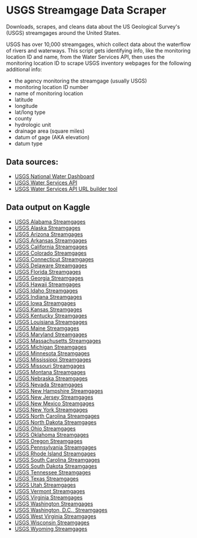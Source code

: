 # USGS Streamgage Data Scraper

Downloads, scrapes, and cleans data about the US Geological Survey's (USGS)
streamgages around the United States.

USGS has over 10,000 streamgages, which collect data about the waterflow of rivers
and waterways. This script gets identifying info, like the monitoring location ID 
and name, from the Water Services API, then uses the monitoring location ID to scrape
USGS inventory webpages for the following additional info:
- the agency monitoring the streamgage (usually USGS)
- monitoring location ID number
- name of monitoring location
- latitude
- longitude
- lat/long type
- county
- hydrologic unit
- drainage area (square miles)
- datum of gage (AKA elevation)
- datum type

## Data sources:
* [USGS National Water Dashboard](https://dashboard.waterdata.usgs.gov/app/nwd/en/?aoi=default)
* [USGS Water Services API](https://waterdata.usgs.gov/nwis/rt)
* [USGS Water Services API URL builder tool](https://waterservices.usgs.gov/rest/IV-Test-Tool.html)

## Data output on Kaggle
* [USGS Alabama Streamgages](https://www.kaggle.com/datasets/protobioengineering/usgs-alabama-streamgages-may-2023)  
* [USGS Alaska Streamgages](https://www.kaggle.com/datasets/protobioengineering/usgs-alaska-streamgages-may-2023)  
* [USGS Arizona Streamgages](https://www.kaggle.com/datasets/protobioengineering/usgs-arizona-streamgages-may-2023)  
* [USGS Arkansas Streamgages](https://www.kaggle.com/datasets/protobioengineering/usgs-arkansas-streamgages-may-2023)  
* [USGS California Streamgages](https://www.kaggle.com/datasets/protobioengineering/usgs-california-streamgages-may-2023)  
* [USGS Colorado Streamgages](https://www.kaggle.com/datasets/protobioengineering/usgs-colorado-streamgages-may-2023)  
* [USGS Connecticut Streamgages](https://www.kaggle.com/datasets/protobioengineering/usgs-connecticut-streamgages-may-2023)  
* [USGS Delaware Streamgages](https://www.kaggle.com/datasets/protobioengineering/usgs-delaware-streamgages-may-2023)  
* [USGS Florida Streamgages](https://www.kaggle.com/datasets/protobioengineering/usgs-florida-streamgages-may-2023)  
* [USGS Georgia Streamgages](https://www.kaggle.com/datasets/protobioengineering/usgs-georgia-streamgages-may-2023)  
* [USGS Hawaii Streamgages](https://www.kaggle.com/datasets/protobioengineering/usgs-hawaii-streamgages-may-2023)  
* [USGS Idaho Streamgages](https://www.kaggle.com/datasets/protobioengineering/usgs-idaho-streamgages-may-2023)  
* [USGS Indiana Streamgages](https://www.kaggle.com/datasets/protobioengineering/usgs-indiana-streamgages-may-2023)  
* [USGS Iowa Streamgages](https://www.kaggle.com/datasets/protobioengineering/usgs-iowa-streamgages-may-2023)  
* [USGS Kansas Streamgages](https://www.kaggle.com/datasets/protobioengineering/usgs-kansas-streamgages-may-2023)  
* [USGS Kentucky Streamgages](https://www.kaggle.com/datasets/protobioengineering/usgs-kentucky-streamgages-may-2023)  
* [USGS Louisiana Streamgages](https://www.kaggle.com/datasets/protobioengineering/usgs-louisiana-streamgages-may-2023)  
* [USGS Maine Streamgages](https://www.kaggle.com/datasets/protobioengineering/usgs-maine-streamgages-may-2023)  
* [USGS Maryland Streamgages](https://www.kaggle.com/datasets/protobioengineering/usgs-maryland-streamgages-may-2023)  
* [USGS Massachusetts Streamgages](https://www.kaggle.com/datasets/protobioengineering/usgs-massachusetts-streamgages-may-2023)  
* [USGS Michigan Streamgages](https://www.kaggle.com/datasets/protobioengineering/usgs-michigan-streamgages-may-2023)  
* [USGS Minnesota Streamgages](https://www.kaggle.com/datasets/protobioengineering/usgs-minnesota-streamgages-may-2023)  
* [USGS Mississippi Streamgages](https://www.kaggle.com/datasets/protobioengineering/usgs-mississippi-streamgages-may-2023)  
* [USGS Missouri Streamgages](https://www.kaggle.com/datasets/protobioengineering/usgs-missouri-streamgages-may-2023)  
* [USGS Montana Streamgages](https://www.kaggle.com/datasets/protobioengineering/usgs-montana-streamgages-may-2023)  
* [USGS Nebraska Streamgages](https://www.kaggle.com/datasets/protobioengineering/usgs-nebraska-streamgages-may-2023)  
* [USGS Nevada Streamgages](https://www.kaggle.com/datasets/protobioengineering/usgs-nevada-streamgages-may-2023)  
* [USGS New Hampshire Streamgages](https://www.kaggle.com/datasets/protobioengineering/usgs-new-hampshire-streamgages-may-2023)  
* [USGS New Jersey Streamgages](https://www.kaggle.com/datasets/protobioengineering/usgs-new-jersey-streamgages-may-2023)  
* [USGS New Mexico Streamgages](https://www.kaggle.com/datasets/protobioengineering/usgs-new-mexico-streamgages-may-2023)  
* [USGS New York Streamgages](https://www.kaggle.com/datasets/protobioengineering/usgs-new-york-streamgages-may-2023)  
* [USGS North Carolina Streamgages](https://www.kaggle.com/datasets/protobioengineering/usgs-north-carolina-streamgages-may-2023)  
* [USGS North Dakota Streamgages](https://www.kaggle.com/datasets/protobioengineering/usgs-north-dakota-streamgages-may-2023)  
* [USGS Ohio Streamgages](https://www.kaggle.com/datasets/protobioengineering/usgs-ohio-streamgages-may-2023)  
* [USGS Oklahoma Streamgages](https://www.kaggle.com/datasets/protobioengineering/usgs-oklahoma-streamgages-may-2023)  
* [USGS Oregon Streamgages](https://www.kaggle.com/datasets/protobioengineering/usgs-oregon-streamgages-may-2023)  
* [USGS Pennsylvania Streamgages](https://www.kaggle.com/datasets/protobioengineering/usgs-pennsylvania-streamgages-may-2023)  
* [USGS Rhode Island Streamgages](https://www.kaggle.com/datasets/protobioengineering/usgs-rhode-island-streamgages-may-2023)  
* [USGS South Carolina Streamgages](https://www.kaggle.com/datasets/protobioengineering/usgs-south-carolina-streamgages-may-2023)  
* [USGS South Dakota Streamgages](https://www.kaggle.com/datasets/protobioengineering/usgs-south-dakota-streamgages-may-2023)  
* [USGS Tennessee Streamgages](https://www.kaggle.com/datasets/protobioengineering/usgs-tennessee-streamgages-may-2023)  
* [USGS Texas Streamgages](https://www.kaggle.com/datasets/protobioengineering/usgs-texas-streamgages-may-2023)  
* [USGS Utah Streamgages](https://www.kaggle.com/datasets/protobioengineering/usgs-utah-streamgages-may-2023)  
* [USGS Vermont Streamgages](https://www.kaggle.com/datasets/protobioengineering/usgs-vermont-streamgages-may-2023)  
* [USGS Virginia Streamgages](https://www.kaggle.com/datasets/protobioengineering/usgs-virginia-streamgages-may-2023)  
* [USGS Washington Streamgages](https://www.kaggle.com/datasets/protobioengineering/usgs-washington-streamgages-may-2023)  
* [USGS Washington, D.C., Streamgages](https://www.kaggle.com/datasets/protobioengineering/usgs-washington-dc-streamgages-may-2023)  
* [USGS West Virginia Streamgages](https://www.kaggle.com/datasets/protobioengineering/usgs-west-virginia-streamgages-may-2023)  
* [USGS Wisconsin Streamgages](https://www.kaggle.com/datasets/protobioengineering/usgs-wisconsin-streamgages-may-2023)  
* [USGS Wyoming Streamgages](https://www.kaggle.com/datasets/protobioengineering/usgs-wyoming-streamgages-may-2023)  
